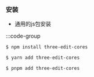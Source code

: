 ### 安装 

- 通用的js包安装

:::code-group

```shell [npm]
$ npm install three-edit-cores
```

```shell [yarn]
$ yarn add three-edit-cores
```

```shell [pnpm]
$ pnpm add three-edit-cores
```
